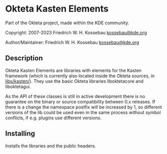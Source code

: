 Okteta Kasten Elements
======================
Part of the Okteta project, made within the KDE community.

Copyright: 2007-2023 Friedrich W. H. Kossebau <kossebau@kde.org>

Author/Maintainer: Friedrich W. H. Kossebau <kossebau@kde.org>


Description
-----------
Okteta Kasten Elements are libraries with elements for the Kasten framework
(which is currently also located inside the Okteta sources, in [libs/kasten/](../../libs/kasten/)).
They use the basic Okteta libraries liboktetacore and liboktetagui.

As the API of these classes is still in active development there is no guarantee
on the binary or source compatibility between 0.x releases. If there is a change
the namespace postfix will be increased by 1, so different versions of the lib
could be used even in the same process without symbol conflicts, if e.g. plugins
use different versions.


Installing
----------
Installs the libraries and the public headers.
